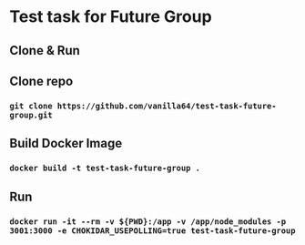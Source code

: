 # Test task for Future Group

## Clone & Run

## Clone repo

### `git clone https://github.com/vanilla64/test-task-future-group.git`

## Build Docker Image

### `docker build -t test-task-future-group .`

## Run

### `docker run -it --rm -v ${PWD}:/app -v /app/node_modules -p 3001:3000 -e CHOKIDAR_USEPOLLING=true test-task-future-group`
